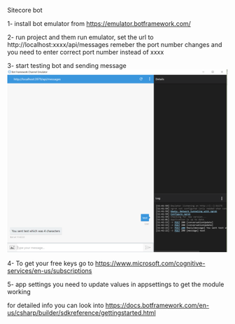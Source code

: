 ﻿Sitecore bot

1- install bot emulator from https://emulator.botframework.com/

2- run project and them run emulator, set the url to 
 http://localhost:xxxx/api/messages remeber the port number changes and you need to enter correct port number instead of xxxx

3- start testing bot and sending message 
![alt tag](images\help\emulator1.PNG)

4- To get your free keys go to  https://www.microsoft.com/cognitive-services/en-us/subscriptions

5- app settings 
you need to update values in appsettings to get the module working


for detailed info you can look into https://docs.botframework.com/en-us/csharp/builder/sdkreference/gettingstarted.html
